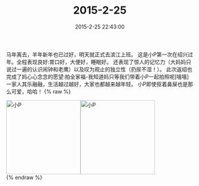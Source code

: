 ﻿---
title: "2015-2-25"
date: 2015-2-25 22:43:00
tags:
categories: 妈妈
---
马年离去，羊年新年也已过好，明天就正式去滨江上班。
这是小P第一次在绍兴过年。全程表现良好:胃口好，大便好，睡眠好。
还表现了惊人的记忆力（大妈妈只说过一遍的认识闹钟和老鹰）以及叹为观止的独立性（扔尿不湿！）。
此次返绍也完成了妈心心念念的愿望:拍全家福-我知道妈只等我们带着小P一起拍照呢[嘻嘻]
一家人其乐融融，生活越过越好，大家也都越来越年轻。
小P即使抠着鼻屎也是那么可爱，哈哈！
{% raw %}
<div style="width:500 px">
<div style="float:left; width:100 px"><img src="/images/微信图片_20171011082841.jpg" width="200" alt="小P"></div>
<div style="float:left; width:100 px"><img src="/images/微信图片_20171011082858.jpg" width="200" alt="小P"></div>
<div style="clear:both"></div>
</div>
{% endraw %}